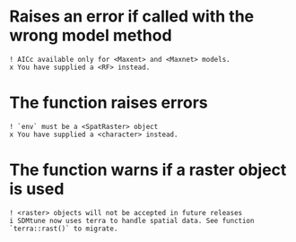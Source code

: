 # Raises an error if called with the wrong model method

    ! AICc available only for <Maxent> and <Maxnet> models.
    x You have supplied a <RF> instead.

# The function raises errors

    ! `env` must be a <SpatRaster> object
    x You have supplied a <character> instead.

# The function warns if a raster object is used

    ! <raster> objects will not be accepted in future releases
    i SDMtune now uses terra to handle spatial data. See function `terra::rast()` to migrate.

